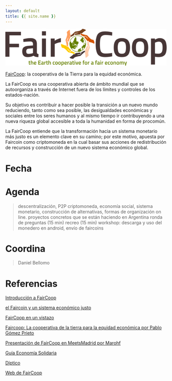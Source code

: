 ```yaml
---
layout: default
title: {{ site.name }}
---
```


![](img/faircoop-e1431772196169.png)

[FairCoop](https://fair.coop/es/): la cooperativa de la Tierra para la equidad económica.

La FairCoop es una cooperativa abierta de ámbito mundial que se autoorganiza a través de Internet fuera de los límites y controles de los estados-nación.

Su objetivo es contribuir a hacer posible la transición a un nuevo mundo reduciendo, tanto como sea posible, las desigualdades económicas y sociales entre los seres humanos y al mismo tiempo ir contribuyendo a una nueva riqueza global accesible a toda la humanidad en forma de procomún.

La FairCoop entiende que la transformación hacia un sistema monetario más justo es un elemento clave en su camino; por este motivo, apuesta por Faircoin como criptomoneda en la cual basar sus acciones de redistribución de recursos y construcción de un nuevo sistema económico global.

# Fecha


# Agenda

> descentralización, P2P criptomoneda, economía social, sistema monetario, construcción de alternativas, formas de organización on line.
> proyectos concretos que se están haciendo en Argentina
> ronda de preguntas (15 min)
> recreo (15 min)
> workshop: descarga y uso del monedero en android, envío de faircoins

# Coordina

> Daniel Bellomo

# Referencias

[Introducción a FairCoop](https://vimeo.com/106546184)

[el Faircoin y un sistema económico justo](https://vimeo.com/109907239)

[FairCoop en un vistazo](https://fair.coop/es/faircoop-en-un-vistazo)

[Faircoop: La cooperativa de la tierra para la equidad económica por Pablo Gómez Prieto](https://www.youtube.com/watch?v=HPsRgt-Oo38)

[Presentación de FairCoop en MeetsMadrid por Marohf](https://pewen.github.io/fairtalk/presentaciones/FairCoop_MeetsMadrid.pdf)

[Guía Economía Solidaria](https://pewen.github.io/fairtalk/presentaciones/GuiaEconomiaSolidaria-ES_v01.pdf)

[Díptico](https://pewen.github.io/fairtalk/presentaciones/DipticFC_ES_julio2016_x2.pdf)

[Web de FairCoop](http://fair.coop/es/)
